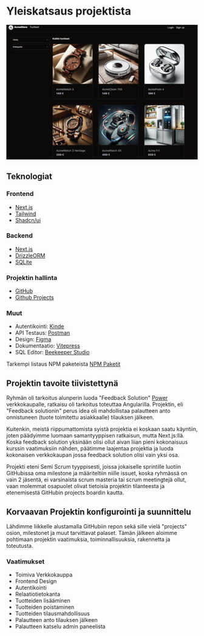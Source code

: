 # Yleiskatsaus projektista

![Landing Page](public/landing-page.png)

## Teknologiat

### Frontend

- [Next.js](https://nextjs.org/)
- [Tailwind](https://tailwindcss.com/)
- [Shadcn/ui](https://ui.shadcn.com/)

### Backend

- [Next.js](https://nextjs.org/)
- [DrizzleORM](https://orm.drizzle.team/)
- [SQLite](https://www.sqlite.org/index.html)

### Projektin hallinta

- [GitHub](https://github.com/juhamikael/ICT-Project-Feedback-Solution)
- [Github Projects](https://github.com/users/juhamikael/projects/1)

### Muut

- Autentikointi: [Kinde](https://kinde.com/)
- API Testaus: [Postman](https://www.postman.com/)
- Design: [Figma](https://www.figma.com/file/c1rTiFe2RW8bAWI3Fp0uq8/Untitled?type=design&node-id=0%3A1&mode=design&t=YquwgrzKO4fnRh9e-1)
- Dokumentaatio: [Vitepress](https://vitepress.vuejs.org/)
- SQL Editor: [Beekeeper Studio](https://www.beekeeperstudio.io/)

Tarkempi listaus NPM paketeista [NPM Paketit](/npm-paketit.md)

## Projektin tavoite tiivistettynä

Ryhmän oli tarkoitus alunperin luoda "Feedback Solution" [Power](https://www.power.fi/) verkkokaupalle, ratkaisu oli tarkoitus toteuttaa Angularilla. Projektin, eli "Feedback solutionin" perus idea oli mahdollistaa palautteen anto onnistuneen (tuote toimitettu asiakkaalle) tilauksen jälkeen.

Kuitenkin, meistä riippumattomista syistä projektia ei koskaan saatu käyntiin, joten päädyimme luomaan samantyyppisen ratkaisun, mutta Next.js:llä.
Koska feedback solution yksinään olisi ollut aivan liian pieni kokonaisuus kurssin vaatimuksiin nähden, päätimme laajentaa projektia ja luoda kokonaisen verkkokaupan jossa feedback solution olisi vain yksi osa.

Projekti eteni Semi Scrum tyyppisesti, joissa jokaiselle sprintille luotiin GitHubissa oma milestone ja määriteltiin niille issuet, koska ryhmässä on vain 2 jäsentä, ei varsinaista scrum masteria tai scrum meetingtejä ollut, vaan molemmat osapuolet olivat tietoisia projektin tilanteesta ja etenemisestä GitHubin projects boardin kautta.

## Korvaavan Projektin konfigurointi ja suunnittelu

Lähdimme liikkelle alustamalla GitHubiin repon sekä sille vielä "projects" osion, milestonet ja muut tarvittavat palaset. Tämän jälkeen aloimme pohtimaan projektin vaatimuksia, toiminnallisuuksia, rakennetta ja toteutusta.

### Vaatimukset

- Toimiva Verkkokauppa
- Frontend Design
- Autentikointi
- Relaatiotietokanta
- Tuotteiden lisääminen
- Tuotteiden poistaminen
- Tuotteiden tilausmahdollisuus
- Palautteen anto tilauksen jälkeen
- Palautteen katselu admin paneelista
